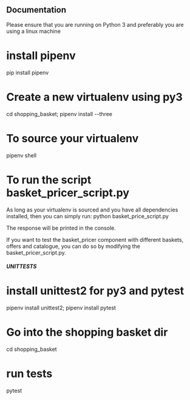 ## Documentation

Please ensure that you are running on Python 3 and preferably you are using a linux machine

# install pipenv
pip install pipenv

# Create a new virtualenv using py3
cd shopping_basket;
pipenv install --three

# To source your virtualenv
pipenv shell

# To run the script basket_pricer_script.py

As long as your virtualenv is sourced and you have all dependencies installed, then you can simply run:
python basket_price_script.py

The response will be printed in the console.

If you want to test the basket_pricer component with different  baskets, offers and catalogue, you can do so by
modifying the basket_pricer_script.py.


##### UNITTESTS #########
# install unittest2 for py3 and pytest
pipenv install unittest2;
pipenv install pytest

# Go into the shopping basket dir
cd shopping_basket

# run tests
pytest

